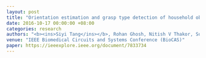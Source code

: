 ```yaml
---
layout: post
title: "Orientation estimation and grasp type detection of household objects for upper limb prostheses with dynamic vision sensor"
date: 2016-10-17 00:00:00 +08:00
categories: research
authors: "<b><ins>Siyi Tang</ins></b>, Rohan Ghosh, Nitish V Thakor, Sunil L Kukreja"
venue: "IEEE Biomedical Circuits and Systems Conference (BioCAS)"
paper: https://ieeexplore.ieee.org/document/7833734 
---
```

